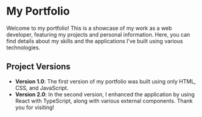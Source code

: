 # My Portfolio
Welcome to my portfolio! This is a showcase of my work as a web developer, featuring my projects and personal information. Here, you can find details about my skills and the applications I’ve built using various technologies.

## Project Versions
- **Version 1.0**: The first version of my portfolio was built using only HTML, CSS, and JavaScript.
- **Version 2.0**: In the second version, I enhanced the application by using React with TypeScript, along with various external components.
Thank you for visiting!
